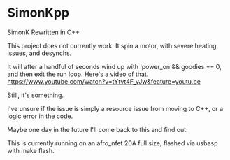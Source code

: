 # SimonKpp
SimonK Rewritten in C++

This project does not currently work.  It spin a motor, with severe heating issues, and desynchs.

It will after a handful of seconds wind up with !power_on && goodies == 0, and then exit the run loop. 
Here's a video of that. 
https://www.youtube.com/watch?v=tYtvt4F_vJw&feature=youtu.be

Still, it's something.

I've unsure if the issue is simply a resource issue from moving to C++, or a logic error in the code. 

Maybe one day in the future I'll come back to this and find out. 

This is currently running on an afro_nfet 20A full size, flashed via usbasp with make flash. 

